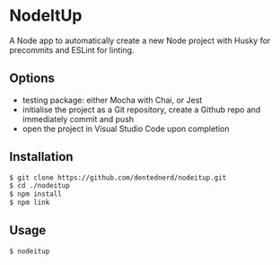 # NodeItUp

A Node app to automatically create a new Node project with Husky for precommits and ESLint for linting.

## Options

- testing package: either Mocha with Chai, or Jest
- initialise the project as a Git repository, create a Github repo and immediately commit and push
- open the project in Visual Studio Code upon completion

## Installation

```sh
$ git clone https://github.com/dentednerd/nodeitup.git
$ cd ./nodeitup
$ npm install
$ npm link
```

## Usage

```sh
$ nodeitup
```
